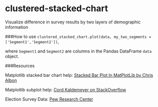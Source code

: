 # clustered-stacked-chart
Visualize difference in survey results by two layers of demographic information

###How to use
`clustered_stacked_chart.plot(data, my_two_segments = ['Segment1','Segment2'])`,

where `Segment1` and `Segment2` are columns in the Pandas DataFrame `data` object.

###Resources

Matplotlib stacked bar chart help: <a href = "http://chrisalbon.com/python/matplotlib_stacked_bar_plot.html">Stacked Bar Plot In MatPlotLib by Chris Albon</a>

Matplotlib subplot help: <a href = "http://stackoverflow.com/a/35060572">Cord Kaldemeyer on StackOverflow</a>

Election Survey Data: <a href = "http://www.pewresearch.org/fact-tank/2016/07/28/a-closer-look-at-the-gender-gap-in-presidential-voting/ft_16-7-29-gender2/">Pew Research Center</a>
